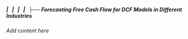 ##### |   |   |   |   ├── Forecasting Free Cash Flow for DCF Models in Different Industries

*Add content here*